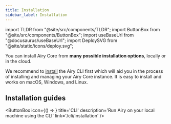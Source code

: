 ```yaml
---
title: Installation
sidebar_label: Installation
---
```


import TLDR from "@site/src/components/TLDR";
import ButtonBox from "@site/src/components/ButtonBox";
import useBaseUrl from "@docusaurus/useBaseUrl";
import DeploySVG from "@site/static/icons/deploy.svg";

<TLDR>

You can install Airy Core from **many possible installation options**, locally
or in the cloud.

</TLDR>

We recommend to [install](/cli/installation.md) the Airy CLI first which will
aid you in the process of installing and managing your Airy Core instance. It is easy to install and works on macOS, Windows, and Linux.

## Installation guides

<ButtonBox
icon={() => <DeploySVG />}
title='CLI'
description='Run Airy on your local machine using the CLI'
link='/cli/installation'
/>
